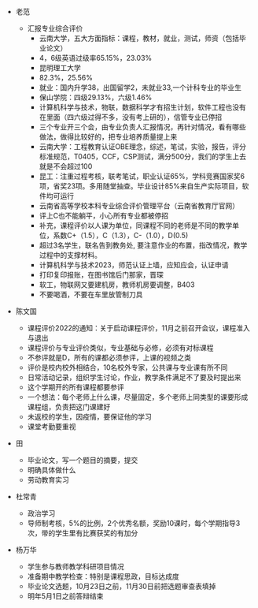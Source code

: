  - 老范
    - 汇报专业综合评价
       - 云南大学，五大方面指标：课程，教材，就业，测试，师资（包括毕业论文）
       - 4，6级英语过级率65.15%，23.03%
       - 昆明理工大学
       - 82.3%，25.56%
       - 就业：国内升学38，出国留学2，未就业33,一个计科专业的毕业生
       - 保山学院：四级29.13%，六级1.46%
       - 计算机科学与技术，物联，数据科学才有招生计划，软件工程也没有在里面（四六级过得不多，没有考上研的），信管专业已停招
       - 三个专业开三个会，由专业负责人汇报情况，再针对情况，看有哪些做法，做得比较好的，把专业培养质量提上来
       - 云南大学：工程教育认证OBE理念，综述，笔试，实验，报告，评分标准规范，T0405，CCF，CSP测试，满分500分，我们的学生上去就是不会超过100
       - 昆工：注重过程考核，联考笔试，职业认证65%，学科竞赛国家奖6项，省奖23项。多用随堂抽查。毕业设计85%来自生产实际项目，软件均可运行
       - 云南省高等学校本科专业综合评价管理平台（云南省教育厅官网）
       - 评上C也不能躺平，小心所有专业都被停招
       - 补充，课程评价以人课为单位，同课程不同的老师是不同的教学单位，系数C+（1.5），C（1.3），C-（1.0），D(0.5)
       - 超过3名学生，联名告到教务处, 要注意作业的布置，指改情况，教学过程中的支撑材料。
       - 计算机科学与技术2023，师范认证上墙，应知应会，认证申请
       - 打印复印报账，在图书馆后门那家，晋琛
       - 软工，物联网又要建机房，教师机房要调整，B403
       - 不要喝酒，不要在车里放管制刀具

 - 陈文国
    - 课程评价2022的通知：关于启动课程评价，11月之前召开会议，课程准入与退出
    - 课程评价与专业评价类似，专业基础与必修，必须有对标课程
    - 不参评就是D，所有的课都必须参评，上课的视频之类
    - 评价是校内校外相结合，10名校外专家，公共课与专业课有所不同
    - 日常活动记录，组织学生讨论，作业，教学条件满足不了要及时提出来
    - 这个学期开的所有课程都要参评
    - 一个想法：每个老师上什么课，尽量固定，多个老师上同类型的课要形成课程组，负责把这门课建好
    - 未返校的学生，因疫情，要保证他的学习
    - 课堂考勤要重视
 - 田
    - 毕业论文，写一个题目的摘要，提交
    - 明确具体做什么
    - 劳动教育实习
 - 杜常青
    - 政治学习
    - 导师制考核，5%的比例，2个优秀名额，奖励10课时，每个学期指导3次，带的学生里有比赛获奖的有加分
 - 杨万华
    - 学生参与教师教学科研项目情况
    - 准备期中教学检查：特别是课程思政，目标达成度
    - 毕业论文选题，10月23日之前，11月30日前把选题审查表填掉
    - 明年5月1日之前答辩结束